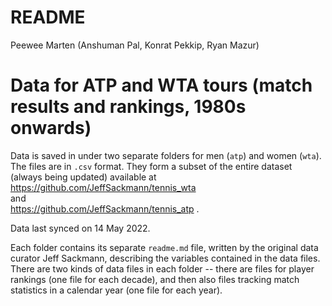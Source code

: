 README
================
Peewee Marten (Anshuman Pal, Konrat Pekkip, Ryan Mazur)

# Data for ATP and WTA tours (match results and rankings, 1980s onwards)

Data is saved in under two separate folders for men (`atp`) and women (`wta`). The files are in `.csv` format. They form a subset of the entire dataset (always being updated) available at  
https://github.com/JeffSackmann/tennis_wta  
and  
https://github.com/JeffSackmann/tennis_atp .

Data last synced on 14 May 2022.

Each folder contains its separate `readme.md` file, written by the original data curator Jeff Sackmann, describing the variables contained in the data files. 
There are two kinds of data files in each folder -- there are files for player rankings (one file for each decade), 
and then also files tracking match statistics in a calendar year (one file for each year).
